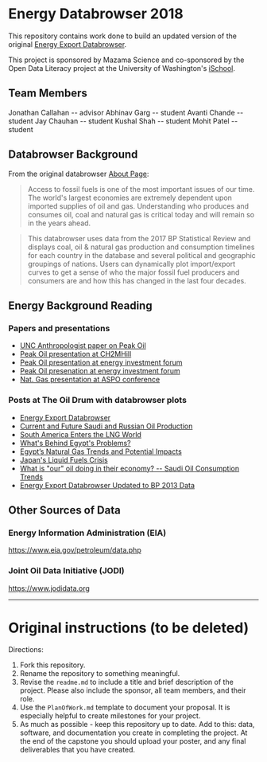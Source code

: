# Energy Databrowser 2018

This repository contains work done to build an updated version of the original
[Energy Export Databrowser](http://mazamascience.com/OilExport/).

This project is sponsored by Mazama Science and co-sponsored by the Open Data Literacy project at the University of
Washington's [iSchool](https://ischool.uw.edu/).

## Team Members

 Jonathan Callahan -- advisor
 Abhinav Garg -- student
 Avanti Chande -- student
 Jay Chauhan -- student
 Kushal Shah -- student
 Mohit Patel -- student

## Databrowser Background

From the original databrowser [About Page](http://mazamascience.com/OilExport/about.html):

> Access to fossil fuels is one of the most important issues of our time. The world's largest economies are extremely
> dependent upon imported supplies of oil and gas. Understanding who produces and consumes oil, coal and natural gas
> is critical today and will remain so in the years ahead.

> This databrowser uses data from the 2017 BP Statistical Review and displays coal, oil & natural gas production
> and consumption timelines for each country in the database and several political and geographic groupings of nations.
> Users can dynamically plot import/export curves to get a sense of who the major fossil fuel producers and consumers
> are and how this has changed in the last four decades.

## Energy Background Reading

### Papers and presentations

 * [UNC Anthropologist paper on Peak Oil](http://www.unc.edu/~rdaniels/papers/EASA/Daniels-WhereIsAnthro-2010-06-10.pdf)
 * [Peak Oil presentation at CH2MHill](http://mazamascience.com/Presentations/Peak_Oil_by_the_Numbers.pdf)
 * [Peak Oil presentation at energy investment forum](http://mazamascience.com/Presentations/International_Energy_Trends.pdf)
 * [Peak Oil presenation at energy investment forum](http://mazamascience.com/Presentations/Oil_and_Gas_Panel.pdf)
 * [Nat. Gas presentation at ASPO conference](http://mazamascience.com/Presentations/Global_Gas_Trends.pdf)

### Posts at The Oil Drum with databrowser plots

 * [Energy Export Databrowser](http://www.theoildrum.com/node/4127)
 * [Current and Future Saudi and Russian Oil Production](http://www.theoildrum.com/node/7088)
 * [South America Enters the LNG World](http://www.theoildrum.com/node/7168)
 * [What's Behind Egypt's Problems?](http://www.theoildrum.com/node/7425)
 * [Egypt’s Natural Gas Trends and Potential Impacts](http://www.theoildrum.com/node/7477)
 * [Japan's Liquid Fuels Crisis](http://www.theoildrum.com/node/7726)
 * [What is "our" oil doing in their economy? -- Saudi Oil Consumption Trends](http://www.theoildrum.com/node/7767)
 * [Energy Export Databrowser Updated to BP 2013 Data](http://www.theoildrum.com/node/10029)


## Other Sources of Data

### Energy Information Administration (EIA)

https://www.eia.gov/petroleum/data.php

### Joint Oil Data Initiative (JODI)

https://www.jodidata.org

----

# Original instructions (to be deleted)

Directions:
1. Fork this repository.
2. Rename the repository to something meaningful.
3. Revise the `readme.md` to include a title and brief description of the project. Please also include the sponsor, all team members, and their role.
4. Use the `PlanOfWork.md` template to document your proposal. It is especially helpful to create milestones for your project.
5. As much as possible - keep this repository up to date. Add to this: data, software, and documentation you create in completing the project. At the end of the capstone you should upload your poster, and any final deliverables that you have created.

 
